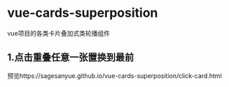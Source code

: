 # vue-cards-superposition
vue项目的各类卡片叠加式类轮播组件  
  
  ## 1.点击重叠任意一张置换到最前  
  预览https://sagesanyue.github.io/vue-cards-superposition/click-card.html
